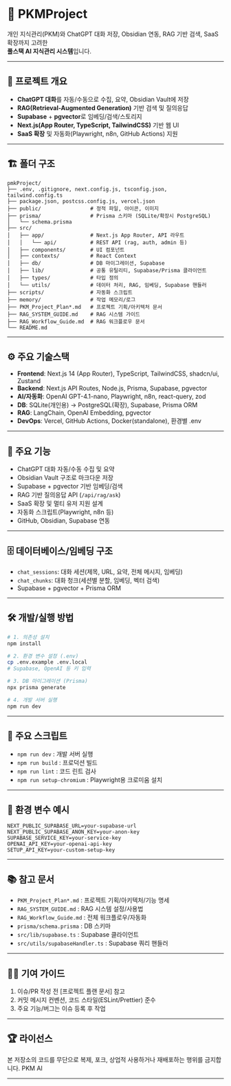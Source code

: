 # 🧠 PKMProject

개인 지식관리(PKM)와 ChatGPT 대화 저장, Obsidian 연동, RAG 기반 검색, SaaS 확장까지 고려한  
**풀스택 AI 지식관리 시스템**입니다.

---

## 🚀 프로젝트 개요

- **ChatGPT 대화**를 자동/수동으로 수집, 요약, Obsidian Vault에 저장
- **RAG(Retrieval-Augmented Generation)** 기반 검색 및 질의응답
- **Supabase** + **pgvector**로 임베딩/검색/스토리지
- **Next.js(App Router, TypeScript, TailwindCSS)** 기반 웹 UI
- **SaaS 확장** 및 자동화(Playwright, n8n, GitHub Actions) 지원

---

## 🏗️ 폴더 구조

```
pmkProject/
├── .env, .gitignore, next.config.js, tsconfig.json, tailwind.config.ts
├── package.json, postcss.config.js, vercel.json
├── public/                # 정적 파일, 아이콘, 이미지
├── prisma/                # Prisma 스키마 (SQLite/확장시 PostgreSQL)
│   └── schema.prisma
├── src/
│   ├── app/               # Next.js App Router, API 라우트
│   │   └── api/           # REST API (rag, auth, admin 등)
│   ├── components/        # UI 컴포넌트
│   ├── contexts/          # React Context
│   ├── db/                # DB 마이그레이션, Supabase
│   ├── lib/               # 공통 유틸리티, Supabase/Prisma 클라이언트
│   ├── types/             # 타입 정의
│   └── utils/             # 데이터 처리, RAG, 임베딩, Supabase 핸들러
├── scripts/               # 자동화 스크립트
├── memory/                # 작업 메모리/로그
├── PKM_Project_Plan*.md   # 프로젝트 기획/아키텍처 문서
├── RAG_SYSTEM_GUIDE.md    # RAG 시스템 가이드
├── RAG_Workflow_Guide.md  # RAG 워크플로우 문서
└── README.md
```

---

## ⚙️ 주요 기술스택

- **Frontend**: Next.js 14 (App Router), TypeScript, TailwindCSS, shadcn/ui, Zustand
- **Backend**: Next.js API Routes, Node.js, Prisma, Supabase, pgvector
- **AI/자동화**: OpenAI GPT-4.1-nano, Playwright, n8n, react-query, zod
- **DB**: SQLite(개인용) → PostgreSQL(확장), Supabase, Prisma ORM
- **RAG**: LangChain, OpenAI Embedding, pgvector
- **DevOps**: Vercel, GitHub Actions, Docker(standalone), 환경별 .env

---

## 🧩 주요 기능

- ChatGPT 대화 자동/수동 수집 및 요약
- Obsidian Vault 구조로 마크다운 저장
- Supabase + pgvector 기반 임베딩/검색
- RAG 기반 질의응답 API (`/api/rag/ask`)
- SaaS 확장 및 멀티 유저 지원 설계
- 자동화 스크립트(Playwright, n8n 등)
- GitHub, Obsidian, Supabase 연동

---

## 🗄️ 데이터베이스/임베딩 구조

- `chat_sessions`: 대화 세션(제목, URL, 요약, 전체 메시지, 임베딩)
- `chat_chunks`: 대화 청크(세션별 분할, 임베딩, 벡터 검색)
- Supabase + pgvector + Prisma ORM

---

## 🛠️ 개발/실행 방법

```bash
# 1. 의존성 설치
npm install

# 2. 환경 변수 설정 (.env)
cp .env.example .env.local
# Supabase, OpenAI 등 키 입력

# 3. DB 마이그레이션 (Prisma)
npx prisma generate

# 4. 개발 서버 실행
npm run dev
```

---

## 🧪 주요 스크립트

- `npm run dev` : 개발 서버 실행
- `npm run build` : 프로덕션 빌드
- `npm run lint` : 코드 린트 검사
- `npm run setup-chromium` : Playwright용 크로미움 설치

---

## 🔐 환경 변수 예시

```env
NEXT_PUBLIC_SUPABASE_URL=your-supabase-url
NEXT_PUBLIC_SUPABASE_ANON_KEY=your-anon-key
SUPABASE_SERVICE_KEY=your-service-key
OPENAI_API_KEY=your-openai-api-key
SETUP_API_KEY=your-custom-setup-key
```

---

## 📚 참고 문서

- `PKM_Project_Plan*.md` : 프로젝트 기획/아키텍처/기능 명세
- `RAG_SYSTEM_GUIDE.md` : RAG 시스템 설정/사용법
- `RAG_Workflow_Guide.md` : 전체 워크플로우/자동화
- `prisma/schema.prisma` : DB 스키마
- `src/lib/supabase.ts` : Supabase 클라이언트
- `src/utils/supabaseHandler.ts` : Supabase 쿼리 핸들러

---

## 🧑‍💻 기여 가이드

1. 이슈/PR 작성 전 [프로젝트 플랜 문서] 참고
2. 커밋 메시지 컨벤션, 코드 스타일(ESLint/Prettier) 준수
3. 주요 기능/버그는 이슈 등록 후 작업

---

## 🏆 라이선스

본 저장소의 코드를 무단으로 복제, 포크, 상업적 사용하거나 재배포하는 행위를 금지합니다.
PKM AI

---